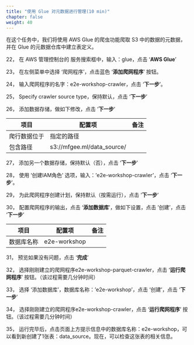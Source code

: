```yaml
---
title: "使用 Glue 对元数据进行管理(10 min)"
chapter: false
weight: 40
---
```


在这个任务中，我们将使用 AWS Glue 的爬虫功能爬取 S3 中的数据的元数据，并在 Glue 的元数据仓库中建立表定义。

22， 在 AWS 管理控制台的 服务搜索框中，输入：glue，点击 ‘**AWS Glue**’

23， 在左侧菜单中选择 ‘爬网程序’，点击蓝色 ‘**添加爬网程序**’ 按钮。

24， 输入爬网程序的名字：e2e-workshop-crawler，点击 ‘**下一步**’。

25， Specify crawler source type，保持默认，点击 ‘**下一步**’

26， 添加数据存储，做如下修改，点击 ‘**下一步**’

| 项目         | 配置项                     | 备注 |
| ------------ | -------------------------- | ---- |
| 爬行数据位于 | 指定的路径                 |      |
| 包含路径     | s3://mfgee.ml/data_source/ |      |

27， 添加另一个数据存储，保持默认（否），点击 ‘**下一步**’

28， 使用 ‘创建IAM角色’ 选项，输入：’e2e-workshop-crawler’，点击 ‘**下一步**’。

29， 为此爬网程序创建计划，保持默认（按需运行），点击 ‘**下一步**’

30， 配置爬网程序的输出，点击 ‘**添加数据库**’，做如下设置，点击 ’创建’，点击 ‘**下一步**’

| 项目       | 配置项       | 备注 |
| ---------- | ------------ | ---- |
| 数据库名称 | e2e-workshop |      |

31，    预览如果没有问题，点击 ‘**完成**’

32，    选择刚刚建立的爬网程序e2e-workshop-parquet-crawler，点击 ‘**运行爬网程序**’ 按钮。（该过程需要几分钟时间）  

33，    选择 ‘添加数据库’，数据库名称：’e2e-workshop’，点击 ‘创建’，点击 ‘**下一步**’

34，    选择刚刚建立的爬网程序e2e-workshop-crawler，点击 ‘**运行爬网程序**’ 按钮。（该过程需要几分钟时间）

35，    运行完毕后，点击页面上方提示信息中的数据库名称：e2e-workshop，可以看到新创建了1张表：data_source。现在，可以检查这张表的相关信息。

